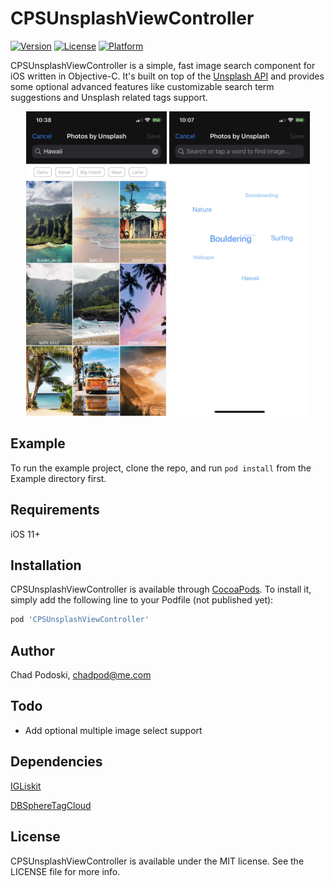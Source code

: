 # CPSUnsplashViewController

[![Version](https://img.shields.io/cocoapods/v/CPSUnsplashViewController.svg?style=flat)](https://cocoapods.org/pods/CPSUnsplashViewController)
[![License](https://img.shields.io/cocoapods/l/CPSUnsplashViewController.svg?style=flat)](https://cocoapods.org/pods/CPSUnsplashViewController)
[![Platform](https://img.shields.io/cocoapods/p/CPSUnsplashViewController.svg?style=flat)](https://cocoapods.org/pods/CPSUnsplashViewController)

CPSUnsplashViewController is a simple, fast image search component for iOS written in Objective-C. It's built on top of the [Unsplash API](https://unsplash.com/documentation) and provides some optional advanced features like customizable search term suggestions and Unsplash related tags support.

<p align="center" >
  <img src="https://github.com/chadpod/CPSUnsplashViewController/blob/master/Example/Screenshots/unsplash-photo-grid.jpg" height="487" width="225" alt="Photo Grid" title="Photo Grid">
  <img src="https://github.com/chadpod/CPSUnsplashViewController/blob/master/Example/Screenshots/unsplash-keyword-cloud.jpg" height="487" width="225" alt="Search Suggestions Cloud" title="Search Suggestions Cloud">
</p>

## Example

To run the example project, clone the repo, and run `pod install` from the Example directory first.

## Requirements

iOS 11+

## Installation

CPSUnsplashViewController is available through [CocoaPods](https://cocoapods.org). To install
it, simply add the following line to your Podfile (not published yet):

```ruby
pod 'CPSUnsplashViewController'
```

## Author

Chad Podoski, chadpod@me.com

## Todo

* Add optional multiple image select support

## Dependencies

[IGLiskit](https://github.com/Instagram/IGListKit)

[DBSphereTagCloud](https://github.com/dongxinb/DBSphereTagCloud)

## License

CPSUnsplashViewController is available under the MIT license. See the LICENSE file for more info.
